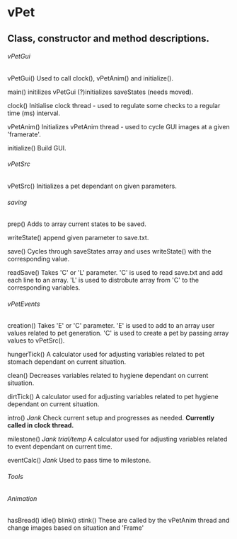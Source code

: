 # vPet




## Class, constructor and method descriptions.

###### vPetGui

vPetGui()
	Used to call clock(), vPetAnim() and initialize().
    
main()
	initilizes vPetGui
	(?)initializes saveStates (needs moved).
      
clock()
	Initialise clock thread - used to regulate some checks to a regular time (ms) interval.
    
vPetAnim()
	Initializes vPetAnim thread - used to cycle GUI images at a given 'framerate'.
    
initialize()
	Build GUI.
        
###### vPetSrc

vPetSrc()
	Initializes a pet dependant on given parameters.
      
###### saving

prep()
	Adds to array current states to be saved.
    
writeState()
	append given parameter to save.txt.
    
save()
	Cycles through saveStates array and uses writeState() with the corresponding value.
    
readSave()
	Takes 'C' or 'L' parameter.
	'C' is used to read save.txt and add each line to an array.
	'L' is used to distrobute array from 'C' to the corresponding variables.
    
###### vPetEvents

creation()
	Takes 'E' or 'C' parameter.
	'E' is used to add to an array user values related to pet generation.
	'C' is used to create a pet by passing array values to vPetSrc().
    
hungerTick()
	A calculator used for adjusting variables related to pet stomach dependant on current situation.
    
clean()
	Decreases variables related to hygiene dependant on current situation.
    
dirtTick()
	A calculator used for adjusting variables related to pet hygiene dependant on current situation.
  
intro() *Jank*
	Check current setup and progresses as needed.
	**Currently called in clock thread.**
    
milestone() *Jank* *trial/temp*
	A calculator used for adjusting variables related to event dependant on current time.
    
eventCalc() *Jank*
	Used to pass time to milestone.
    

###### Tools
  
###### Animation
  
hasBread()
	idle()
	blink()
	stink()
		These are called by the vPetAnim thread and change images based on situation and 'Frame'
